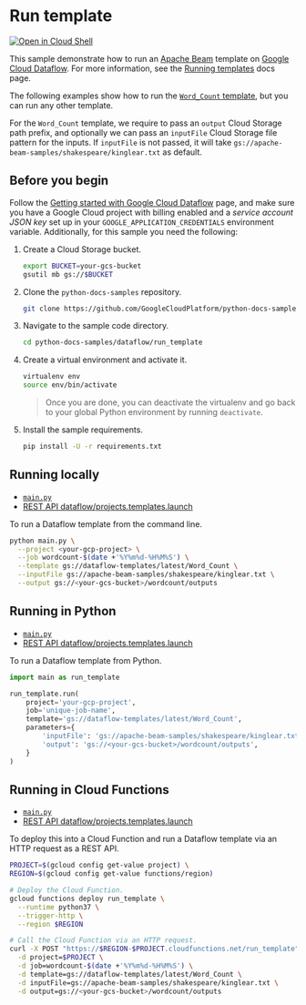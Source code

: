 # Run template

[![Open in Cloud Shell](http://gstatic.com/cloudssh/images/open-btn.svg)](https://console.cloud.google.com/cloudshell/editor)

This sample demonstrate how to run an
[Apache Beam](https://beam.apache.org/)
template on [Google Cloud Dataflow](https://cloud.google.com/dataflow/docs/).
For more information, see the
[Running templates](https://cloud.google.com/dataflow/docs/guides/templates/running-templates)
docs page.

The following examples show how to run the
[`Word_Count` template](https://github.com/GoogleCloudPlatform/DataflowTemplates/blob/master/src/main/java/com/google/cloud/teleport/templates/WordCount.java),
but you can run any other template.

For the `Word_Count` template, we require to pass an `output` Cloud Storage path prefix,
and optionally we can pass an `inputFile` Cloud Storage file pattern for the inputs.
If `inputFile` is not passed, it will take `gs://apache-beam-samples/shakespeare/kinglear.txt` as default.

## Before you begin

Follow the
[Getting started with Google Cloud Dataflow](../README.md)
page, and make sure you have a Google Cloud project with billing enabled
and a *service account JSON key* set up in your `GOOGLE_APPLICATION_CREDENTIALS` environment variable.
Additionally, for this sample you need the following:

1. Create a Cloud Storage bucket.

   ```sh
   export BUCKET=your-gcs-bucket
   gsutil mb gs://$BUCKET
   ```

1. Clone the `python-docs-samples` repository.

   ```sh
   git clone https://github.com/GoogleCloudPlatform/python-docs-samples.git
   ```

1. Navigate to the sample code directory.

   ```sh
   cd python-docs-samples/dataflow/run_template
   ```

1. Create a virtual environment and activate it.

   ```sh
   virtualenv env
   source env/bin/activate
   ```

   > Once you are done, you can deactivate the virtualenv and go back to your global Python environment by running `deactivate`.

1. Install the sample requirements.

   ```sh
   pip install -U -r requirements.txt
   ```

## Running locally

* [`main.py`](main.py)
* [REST API dataflow/projects.templates.launch](https://cloud.google.com/dataflow/docs/reference/rest/v1b3/projects.templates/launch)

To run a Dataflow template from the command line.

```sh
python main.py \
  --project <your-gcp-project> \
  --job wordcount-$(date +'%Y%m%d-%H%M%S') \
  --template gs://dataflow-templates/latest/Word_Count \
  --inputFile gs://apache-beam-samples/shakespeare/kinglear.txt \
  --output gs://<your-gcs-bucket>/wordcount/outputs
```

## Running in Python

* [`main.py`](main.py)
* [REST API dataflow/projects.templates.launch](https://cloud.google.com/dataflow/docs/reference/rest/v1b3/projects.templates/launch)

To run a Dataflow template from Python.

```py
import main as run_template

run_template.run(
    project='your-gcp-project',
    job='unique-job-name',
    template='gs://dataflow-templates/latest/Word_Count',
    parameters={
        'inputFile': 'gs://apache-beam-samples/shakespeare/kinglear.txt',
        'output': 'gs://<your-gcs-bucket>/wordcount/outputs',
    }
)
```

## Running in Cloud Functions

* [`main.py`](main.py)
* [REST API dataflow/projects.templates.launch](https://cloud.google.com/dataflow/docs/reference/rest/v1b3/projects.templates/launch)

To deploy this into a Cloud Function and run a Dataflow template via an HTTP request as a REST API.

```sh
PROJECT=$(gcloud config get-value project) \
REGION=$(gcloud config get-value functions/region)

# Deploy the Cloud Function.
gcloud functions deploy run_template \
  --runtime python37 \
  --trigger-http \
  --region $REGION

# Call the Cloud Function via an HTTP request.
curl -X POST "https://$REGION-$PROJECT.cloudfunctions.net/run_template" \
  -d project=$PROJECT \
  -d job=wordcount-$(date +'%Y%m%d-%H%M%S') \
  -d template=gs://dataflow-templates/latest/Word_Count \
  -d inputFile=gs://apache-beam-samples/shakespeare/kinglear.txt \
  -d output=gs://<your-gcs-bucket>/wordcount/outputs
```
